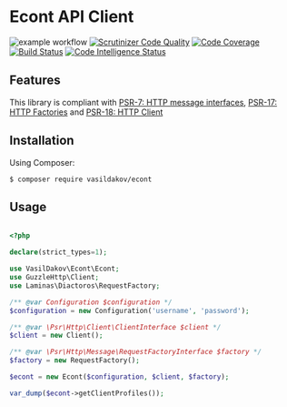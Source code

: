 # Econt API Client

![example workflow](https://github.com/vasildakov/econt/actions/workflows/php.yml/badge.svg)
[![Scrutinizer Code Quality](https://scrutinizer-ci.com/g/vasildakov/econt/badges/quality-score.png?b=main)](https://scrutinizer-ci.com/g/vasildakov/econt/?branch=main)
[![Code Coverage](https://scrutinizer-ci.com/g/vasildakov/econt/badges/coverage.png?b=main)](https://scrutinizer-ci.com/g/vasildakov/econt/?branch=main)
[![Build Status](https://scrutinizer-ci.com/g/vasildakov/econt/badges/build.png?b=main)](https://scrutinizer-ci.com/g/vasildakov/econt/build-status/main)
[![Code Intelligence Status](https://scrutinizer-ci.com/g/vasildakov/econt/badges/code-intelligence.svg?b=main)](https://scrutinizer-ci.com/code-intelligence)

## Features

This library is compliant with [PSR-7: HTTP message interfaces](https://www.php-fig.org/psr/psr-7/), [PSR-17: HTTP Factories](https://www.php-fig.org/psr/psr-17/) and [PSR-18: HTTP Client](https://www.php-fig.org/psr/psr-18/)


## Installation

Using Composer:

```
$ composer require vasildakov/econt
```

## Usage

```php 

<?php

declare(strict_types=1);

use VasilDakov\Econt\Econt;
use GuzzleHttp\Client;
use Laminas\Diactoros\RequestFactory;

/** @var Configuration $configuration */
$configuration = new Configuration('username', 'password');

/** @var \Psr\Http\Client\ClientInterface $client */
$client = new Client();

/** @var \Psr\Http\Message\RequestFactoryInterface $factory */
$factory = new RequestFactory();

$econt = new Econt($configuration, $client, $factory);

var_dump($econt->getClientProfiles());
```